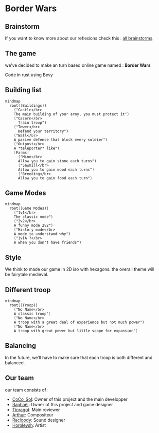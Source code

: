 # Border Wars

## Brainstorm 

If you want to know more about our reflexions check this : [all brainstorms](docs/brainstorms/).



## The game

we've decided to make an turn based online game named : **Border Wars**

Code in rust using Bevy 

## Building list

```mermaid
mindmap
  root((Buildings))
    ("Castle</br>
    The main building of your army, you must protect it")
    ("Casern</br>
      Train troop")
    ("Tower</br>
      Defend your territory")
    ("Wall</br>
    A pasive defence that block every soldier")
    ("Outpost</br>
    A *teleporter* like")
    [Farms]
      ("Mine</br>
      Allow you to gain stone each turns")
      ("Sawmill</br>
      Allow you to gain wood each turns")
      ("Breeding</br>
      Allow you to gain food each turn")
```

## Game Modes

```mermaid
mindmap
  root((Game Modes))
    ("1v1</br>
    The classic mode")
    ("2v2</br>
    A funny mode 2v2")
    ("History mode</br>
    A mode to understand why")
    ("1vIA ?</br>
    A when you don't have friends")
```


## Style 

We think to made our game in 2D iso with hexagons.
the overall theme will be fairytale medieval.

## Different troop 


```mermaid
mindmap
  root((Troop))
    ("No Name</br>
    A classic troop")
    ("No Name</br>
    A troop with a great deal of experience but not much power")
    ("No Name</br>
    A troop with great power but little scope for expansion")
```

## Balancing

In the future, we'll have to make sure that each troop is both different and balanced. 

## Our team 

our team consists of : 
- [CoCo_Sol](https://github.com/cocosol007): Owner of this project and the main developper
- [Raphaël](https://git.tipragot.fr/raphael): Owner of this project and game designer
- [Tipragot](https://git.tipragot.fr/tipragot): Main reviewer
- [Arthur](https://www.instagram.com/tuturdu32): Compositeur
- [Racloody](https://linktr.ee/racloody): Sound designer
- [Horoleysh](https://instagram.com/horoleysh): Artist


